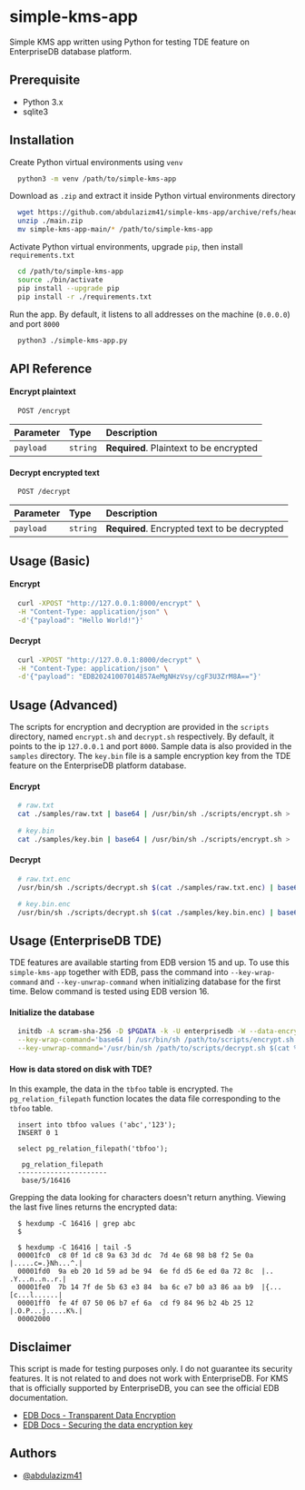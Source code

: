 
# simple-kms-app

Simple KMS app written using Python for testing TDE feature on EnterpriseDB database platform.


## Prerequisite
- Python 3.x
- sqlite3
## Installation

Create Python virtual environments using `venv`

```bash
  python3 -m venv /path/to/simple-kms-app
```
Download as `.zip` and extract it inside Python virtual environments directory

```bash
  wget https://github.com/abdulazizm41/simple-kms-app/archive/refs/heads/main.zip
  unzip ./main.zip
  mv simple-kms-app-main/* /path/to/simple-kms-app
```
Activate Python virtual environments, upgrade `pip`, then install `requirements.txt`

```bash
  cd /path/to/simple-kms-app
  source ./bin/activate
  pip install --upgrade pip
  pip install -r ./requirements.txt
```
Run the app. By default, it listens to all addresses on the machine (`0.0.0.0`) and port `8000`

```bash
  python3 ./simple-kms-app.py
```

## API Reference

#### Encrypt plaintext

```http
  POST /encrypt
```

| Parameter | Type     | Description                |
| :-------- | :------- | :------------------------- |
| `payload` | `string` | **Required**. Plaintext to be encrypted |

#### Decrypt encrypted text

```http
  POST /decrypt
```

| Parameter | Type     | Description                       |
| :-------- | :------- | :-------------------------------- |
| `payload` | `string` | **Required**. Encrypted text to be decrypted |




## Usage (Basic)
#### Encrypt
```bash
  curl -XPOST "http://127.0.0.1:8000/encrypt" \
  -H "Content-Type: application/json" \
  -d'{"payload": "Hello World!"}'
```

#### Decrypt
```bash
  curl -XPOST "http://127.0.0.1:8000/decrypt" \
  -H "Content-Type: application/json" \
  -d'{"payload": "EDB20241007014857AeMgNHzVsy/cgF3U3ZrM8A=="}'
```

## Usage (Advanced)
The scripts for encryption and decryption are provided in the `scripts` directory, named `encrypt.sh` and `decrypt.sh` respectively. By default, it points to the ip `127.0.0.1` and port `8000`. Sample data is also provided in the `samples` directory. The `key.bin` file is a sample encryption key from the TDE feature on the EnterpriseDB platform database.
#### Encrypt
```bash
  # raw.txt
  cat ./samples/raw.txt | base64 | /usr/bin/sh ./scripts/encrypt.sh > ./samples/raw.txt.enc
  
  # key.bin
  cat ./samples/key.bin | base64 | /usr/bin/sh ./scripts/encrypt.sh > ./samples/key.bin.enc
```

#### Decrypt
```bash
  # raw.txt.enc
  /usr/bin/sh ./scripts/decrypt.sh $(cat ./samples/raw.txt.enc) | base64 -di

  # key.bin.enc
  /usr/bin/sh ./scripts/decrypt.sh $(cat ./samples/key.bin.enc) | base64 -di
```
## Usage (EnterpriseDB TDE)
TDE features are available starting from EDB version 15 and up. To use this `simple-kms-app` together with EDB, pass the command into `--key-wrap-command` and `--key-unwrap-command` when initializing database for the first time. Below command is tested using EDB version 16.
#### Initialize the database
```bash
  initdb -A scram-sha-256 -D $PGDATA -k -U enterprisedb -W --data-encryption=256 \
  --key-wrap-command='base64 | /usr/bin/sh /path/to/scripts/encrypt.sh > %p' \
  --key-unwrap-command='/usr/bin/sh /path/to/scripts/decrypt.sh $(cat %p) | base64 -di'
```

#### How is data stored on disk with TDE?
In this example, the data in the `tbfoo` table is encrypted. `The pg_relation_filepath` function locates the data file corresponding to the `tbfoo` table.
```
  insert into tbfoo values ('abc','123');
  INSERT 0 1

  select pg_relation_filepath('tbfoo');

   pg_relation_filepath
  ----------------------
   base/5/16416
```
Grepping the data looking for characters doesn't return anything. Viewing the last five lines returns the encrypted data:
```
  $ hexdump -C 16416 | grep abc
  $

  $ hexdump -C 16416 | tail -5
  00001fc0  c8 0f 1d c8 9a 63 3d dc  7d 4e 68 98 b8 f2 5e 0a  |.....c=.}Nh...^.|
  00001fd0  9a eb 20 1d 59 ad be 94  6e fd d5 6e ed 0a 72 8c  |.. .Y...n..n..r.|
  00001fe0  7b 14 7f de 5b 63 e3 84  ba 6c e7 b0 a3 86 aa b9  |{...[c...l......|
  00001ff0  fe 4f 07 50 06 b7 ef 6a  cd f9 84 96 b2 4b 25 12  |.O.P...j.....K%.|
  00002000
```
## Disclaimer
This script is made for testing purposes only. I do not guarantee its security features. It is not related to and does not work with EnterpriseDB. For KMS that is officially supported by EnterpriseDB, you can see the official EDB documentation.
 - [EDB Docs - Transparent Data Encryption](https://www.enterprisedb.com/docs/tde/latest/)
 - [EDB Docs - Securing the data encryption key](https://www.enterprisedb.com/docs/tde/latest/key_stores/)

## Authors

- [@abdulazizm41](https://www.github.com/abdulazizm41)

